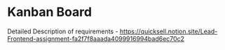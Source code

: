 # Kanban Board

Detailed Description of requirements - https://quicksell.notion.site/Lead-Frontend-assignment-fa2f7f8aaada4099916994bad6ec70c2
